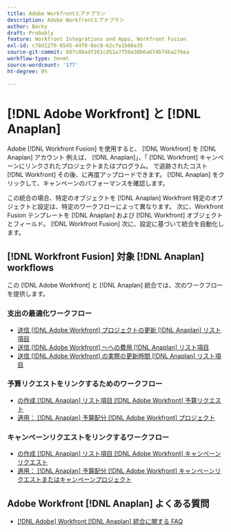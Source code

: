 ```yaml
---
title: Adobe Workfrontとアナプラン
description: Adobe Workfrontとアナプラン
author: Becky
draft: Probably
feature: Workfront Integrations and Apps, Workfront Fusion
exl-id: c78d1276-6545-44f0-8ec9-62cfe1b66e35
source-git-commit: 607c08adf261cd51a7f50a30b6a674b74ba276ea
workflow-type: tm+mt
source-wordcount: '177'
ht-degree: 0%

---
```


# [!DNL Adobe Workfront] と [!DNL Anaplan]

Adobe [!DNL Workfront Fusion] を使用すると、 [!DNL Workfront] を [!DNL Anaplan] アカウント 例えば、 [!DNL Anaplan]」、「 [!DNL Workfront] キャンペーンにリンクされたプロジェクトまたはプログラム。 で追跡されたコスト [!DNL Workfront] その後、に再度アップロードできます。 [!DNL Anaplan] をクリックして、キャンペーンのパフォーマンスを確認します。

この統合の場合、特定のオブジェクトを [!DNL Anaplan] Workfront 特定のオブジェクトと設定は、特定のワークフローによって異なります。 次に、Workfront Fusion テンプレートを [!DNL Anaplan] および [!DNL Workfront] オブジェクトとフィールド。 [!DNL Workfront Fusion] 次に、設定に基づいて統合を自動化します。

## [!DNL Workfront Fusion] 対象 [!DNL Anaplan] workflows

この [!DNL Adobe Workfront] と [!DNL Anaplan] 統合では、次のワークフローを提供します。

### 支出の最適化ワークフロー

* [送信 [!DNL Adobe Workfront] プロジェクトの更新 [!DNL Anaplan] リスト項目](../../workfront-integrations-and-apps/adobe-workfront-with-anaplan/send-workfront-project-updates-to-anaplan-list-item.md)
* [送信 [!DNL Adobe Workfront] ～への費用 [!DNL Anaplan] リスト項目](../../workfront-integrations-and-apps/adobe-workfront-with-anaplan/send-workfront-project-expenses-to-anaplan-list-item.md)
* [送信 [!DNL Adobe Workfront] の実際の更新時間 [!DNL Anaplan] リスト項目](../../workfront-integrations-and-apps/adobe-workfront-with-anaplan/send-workfront-project-actual-hours-updates-to-anaplan-list-item.md)

### 予算リクエストをリンクするためのワークフロー

* [の作成 [!DNL Anaplan] リスト項目 [!DNL Adobe Workfront] 予算リクエスト](../../workfront-integrations-and-apps/adobe-workfront-with-anaplan/create-an-anaplan-list-item-from-a-workfront-budget-request.md)
* [適用： [!DNL Anaplan] 予算配分 [!DNL Adobe Workfront] プロジェクト](../../workfront-integrations-and-apps/adobe-workfront-with-anaplan/apply-anaplan-budget-allocation-to-workfront-projects.md)

### キャンペーンリクエストをリンクするワークフロー

* [の作成 [!DNL Anaplan] リスト項目 [!DNL Adobe Workfront] キャンペーンリクエスト](../../workfront-integrations-and-apps/adobe-workfront-with-anaplan/create-an-anaplan-list-item-from-a-workfront-campaign-request.md)
* [適用： [!DNL Anaplan] 予算配分 [!DNL Adobe Workfront] キャンペーンリクエストまたはキャンペーンプロジェクト](../../workfront-integrations-and-apps/adobe-workfront-with-anaplan/apply-anaplan-budget-allocation-to-workfront-campaign-requests-and-projects.md)

## Adobe Workfront [!DNL Anaplan] よくある質問

* [[!DNL Adobe] Workfront [!DNL Anaplan] 統合に関する FAQ](../../workfront-integrations-and-apps/adobe-workfront-with-anaplan/anaplan-integration-faq.md)
